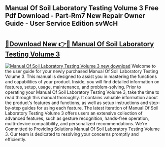 ## Manual Of Soil Laboratory Testing Volume 3 Free Pdf Download - Part-Rm7 New Repair Owner Guide - User Service Edition svWcH

# <h2><a href="http://cf12247.oget.top/?id=Manual+Of+Soil+Laboratory+Testing+Volume+3">🔗Download New 👉🔴 Manual Of Soil Laboratory Testing Volume 3</a></h2>

[![Manual Of Soil Laboratory Testing Volume 3 new download](https://i.imgur.com/5g1atiW.png)](http://cf12247.oget.top/?id=Manual+Of+Soil+Laboratory+Testing+Volume+3)
Welcome to the user guide for your newly purchased Manual Of Soil Laboratory Testing Volume 3. This manual is designed to assist you in mastering the functions and capabilities of your product. Inside, you will find detailed information on features, setup, usage, maintenance, and problem-solving. Prior to operating your Manual Of Soil Laboratory Testing Volume 3, take the time to read through this manual thoroughly. It contains valuable information about the product's features and functions, as well as setup instructions and step-by-step guides for using each feature. The latest iteration of Manual Of Soil Laboratory Testing Volume 3 offers users an extensive collection of advanced features, such as gesture recognition, hands-free operation, multi-device compatibility, and personalized recommendations. We're Committed to Providing Solutions Manual Of Soil Laboratory Testing Volume 3. Our team is dedicated to resolving your concerns promptly and efficiently.
